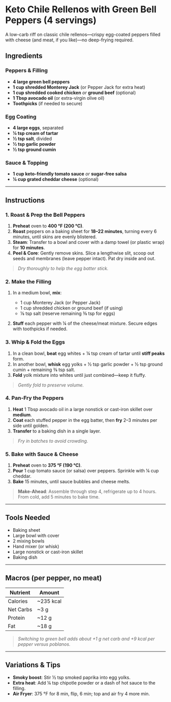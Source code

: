 # Keto Chile Rellenos with Green Bell Peppers (4 servings)

A low-carb riff on classic chile rellenos—crispy egg-coated peppers filled with cheese (and meat, if you like)—no deep-frying required.

## Ingredients

### Peppers & Filling

* **4 large green bell peppers**
* **1 cup shredded Monterey Jack** (or Pepper Jack for extra heat)
* **1 cup shredded cooked chicken** *or* **ground beef** (optional)
* **1 Tbsp avocado oil** (or extra-virgin olive oil)
* **Toothpicks** (if needed to secure)

### Egg Coating

* **4 large eggs**, separated
* **¼ tsp cream of tartar**
* **½ tsp salt**, divided
* **½ tsp garlic powder**
* **½ tsp ground cumin**

### Sauce & Topping

* **1 cup keto-friendly tomato sauce** *or* **sugar-free salsa**
* **¼ cup grated cheddar cheese** (optional)

---

## Instructions

### 1. Roast & Prep the Bell Peppers

1. **Preheat** oven to **400 °F (200 °C)**.
2. **Roast** peppers on a baking sheet for **18–22 minutes**, turning every 6 minutes, until skins are evenly blistered.
3. **Steam**: Transfer to a bowl and cover with a damp towel (or plastic wrap) for **10 minutes**.
4. **Peel & Core**: Gently remove skins. Slice a lengthwise slit, scoop out seeds and membranes (leave pepper intact). Pat dry inside and out.

> *Dry thoroughly to help the egg batter stick.*

### 2. Make the Filling

1. In a medium bowl, **mix**:

   * 1 cup Monterey Jack (or Pepper Jack)
   * 1 cup shredded chicken or ground beef (if using)
   * ⅛ tsp salt (reserve remaining ⅜ tsp for eggs)
2. **Stuff** each pepper with ¼ of the cheese/meat mixture. Secure edges with toothpicks if needed.

### 3. Whip & Fold the Eggs

1. In a clean bowl, **beat** egg whites + ¼ tsp cream of tartar until **stiff peaks** form.
2. In another bowl, **whisk** egg yolks + ½ tsp garlic powder + ½ tsp ground cumin + remaining ⅜ tsp salt.
3. **Fold** yolk mixture into whites until just combined—keep it fluffy.

> *Gently fold to preserve volume.*

### 4. Pan-Fry the Peppers

1. **Heat** 1 Tbsp avocado oil in a large nonstick or cast-iron skillet over **medium**.
2. **Coat** each stuffed pepper in the egg batter, then **fry** 2–3 minutes per side until golden.
3. **Transfer** to a baking dish in a single layer.

> *Fry in batches to avoid crowding.*

### 5. Bake with Sauce & Cheese

1. **Preheat** oven to **375 °F (190 °C)**.
2. **Pour** 1 cup tomato sauce (or salsa) over peppers. Sprinkle with ¼ cup cheddar.
3. **Bake** 15 minutes, until sauce bubbles and cheese melts.

> **Make-Ahead**: Assemble through step 4, refrigerate up to 4 hours. From cold, add 5 minutes to bake time.

---

## Tools Needed

* Baking sheet
* Large bowl with cover
* 2 mixing bowls
* Hand mixer (or whisk)
* Large nonstick or cast-iron skillet
* Baking dish

---

## Macros (per pepper, no meat)

| Nutrient  | Amount     |
| --------- | ---------- |
| Calories  | \~235 kcal |
| Net Carbs | \~3 g      |
| Protein   | \~12 g     |
| Fat       | \~18 g     |

> *Switching to green bell adds about +1 g net carb and +9 kcal per pepper versus poblanos.*

---

## Variations & Tips

* **Smoky boost**: Stir ½ tsp smoked paprika into egg yolks.
* **Extra heat**: Add ¼ tsp chipotle powder or a dash of hot sauce to the filling.
* **Air Fryer**: 375 °F for 8 min, flip, 6 min; top and air fry 4 more min.

